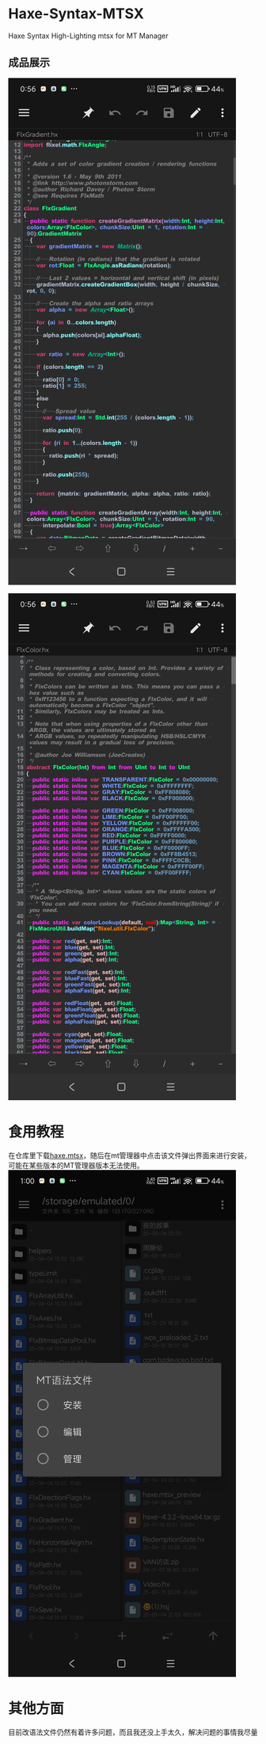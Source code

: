 # Haxe-Syntax-MTSX
Haxe Syntax High-Lighting mtsx for MT Manager
## 成品展示

![image](https://raw.githubusercontent.com/VapireMox/Haxe-Syntax-MTSX/refs/heads/main/screenshots/Screenshot_2025-04-24-00-56-11-662_bin.mt.plus.canary.jpg)

![Sb](https://raw.githubusercontent.com/VapireMox/Haxe-Syntax-MTSX/refs/heads/main/screenshots/Screenshot_2025-04-24-00-56-18-270_bin.mt.plus.canary.jpg)

# 食用教程

在仓库里下载[<ins>haxe.mtsx</ins>](https://github.com/VapireMox/Haxe-Syntax-MTSX/raw/refs/heads/main/haxe.mtsx)，随后在mt管理器中点击该文件弹出界面来进行安装，可能在某些版本的MT管理器版本无法使用。
![sb](https://raw.githubusercontent.com/VapireMox/Haxe-Syntax-MTSX/refs/heads/main/screenshots/Screenshot_2025-04-24-01-00-14-577_bin.mt.plus.canary.jpg)

# 其他方面

目前改语法文件仍然有着许多问题，而且我还没上手太久，解决问题的事情我尽量
